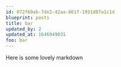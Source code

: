 ```yaml
---
id: 072f60ab-7de2-42aa-861f-1931d07a1c1d
blueprint: posts
title: bar
updated_by: 2
updated_at: 1646949031
foo: bar
---
```

Here is some lovely markdown